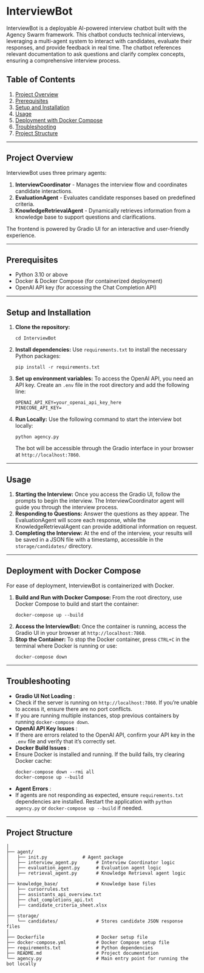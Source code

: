 # InterviewBot

InterviewBot is a deployable AI-powered interview chatbot built with the Agency Swarm framework. This chatbot conducts technical interviews, leveraging a multi-agent system to interact with candidates, evaluate their responses, and provide feedback in real time. The chatbot references relevant documentation to ask questions and clarify complex concepts, ensuring a comprehensive interview process.

## Table of Contents

1. [Project Overview](#project-overview)
2. [Prerequisites](#prerequisites)
3. [Setup and Installation](#setup-and-installation)
4. [Usage](#usage)
5. [Deployment with Docker Compose](#deployment-with-docker-compose)
6. [Troubleshooting](#troubleshooting)
7. [Project Structure](#project-structure)

---

## Project Overview

InterviewBot uses three primary agents:

1. **InterviewCoordinator** - Manages the interview flow and coordinates candidate interactions.
2. **EvaluationAgent** - Evaluates candidate responses based on predefined criteria.
3. **KnowledgeRetrievalAgent** - Dynamically retrieves information from a knowledge base to support questions and clarifications.

The frontend is powered by Gradio UI for an interactive and user-friendly experience.

---

## Prerequisites

* Python 3.10 or above
* Docker & Docker Compose (for containerized deployment)
* OpenAI API key (for accessing the Chat Completion API)

---

## Setup and Installation

1. **Clone the repository:**

   ```
   cd InterviewBot
   ```
2. **Install dependencies:**
   Use `requirements.txt` to install the necessary Python packages:

   ```
   pip install -r requirements.txt
   ```
3. **Set up environment variables:**
   To access the OpenAI API, you need an API key. Create an `.env` file in the root directory and add the following line:

   ```
   OPENAI_API_KEY=your_openai_api_key_here
   PINECONE_API_KEY=
   ```
4. **Run Locally:**
   Use the following command to start the interview bot locally:

   ```
   python agency.py
   ```

   The bot will be accessible through the Gradio interface in your browser at `http://localhost:7860`.

---

## Usage

1. **Starting the Interview:**
   Once you access the Gradio UI, follow the prompts to begin the interview. The InterviewCoordinator agent will guide you through the interview process.
2. **Responding to Questions:**
   Answer the questions as they appear. The EvaluationAgent will score each response, while the KnowledgeRetrievalAgent can provide additional information on request.
3. **Completing the Interview:**
   At the end of the interview, your results will be saved in a JSON file with a timestamp, accessible in the `storage/candidates/` directory.

---

## Deployment with Docker Compose

For ease of deployment, InterviewBot is containerized with Docker.

1. **Build and Run with Docker Compose:**
   From the root directory, use Docker Compose to build and start the container:
   ```
   docker-compose up --build
   ```
2. **Access the InterviewBot:**
   Once the container is running, access the Gradio UI in your browser at `http://localhost:7860`.
3. **Stop the Container:**
   To stop the Docker container, press `CTRL+C` in the terminal where Docker is running or use:
   ```
   docker-compose down
   ```

---

## Troubleshooting

* **Gradio UI Not Loading** :
* Check if the server is running on `http://localhost:7860`. If you’re unable to access it, ensure there are no port conflicts.
* If you are running multiple instances, stop previous containers by running `docker-compose down`.
* **OpenAI API Key Issues** :
* If there are errors related to the OpenAI API, confirm your API key in the `.env` file and verify that it’s correctly set.
* **Docker Build Issues** :
* Ensure Docker is installed and running. If the build fails, try clearing Docker cache:
  ```
  docker-compose down --rmi all
  docker-compose up --build
  ```
* **Agent Errors** :
* If agents are not responding as expected, ensure `requirements.txt` dependencies are installed. Restart the application with `python agency.py` or `docker-compose up --build` if needed.

---

## Project Structure

```
│
├── agent/
│   ├── init.py             # Agent package
│   ├── interview_agent.py       # Interview Coordinator logic
│   ├── evaluation_agent.py      # Evaluation agent logic
│   ├── retrieval_agent.py       # Knowledge Retrieval agent logic
│
├── knowledge_base/              # Knowledge base files
│   ├── cursorrules.txt
│   ├── assistants_api_overview.txt
│   ├── chat_completions_api.txt
│   ├── candidate_criteria_sheet.xlsx
│
├── storage/
│   └── candidates/              # Stores candidate JSON response files
│
├── Dockerfile                   # Docker setup file
├── docker-compose.yml           # Docker Compose setup file
├── requirements.txt             # Python dependencies
├── README.md                    # Project documentation
└── agency.py                    # Main entry point for running the bot locally
```
